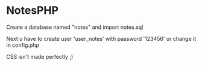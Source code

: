 # NotesPHP

Create a database named "notes" and import notes.sql

Next u have to create user 'user_notes' with password '123456' or change it in config.php

CSS isn't made perfectly ;)
